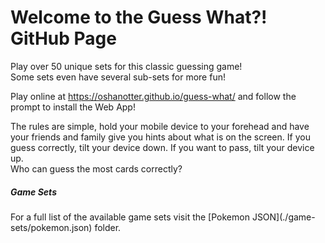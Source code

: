 Welcome to the Guess What?! GitHub Page
===========================
Play over 50 unique sets for this classic guessing game!  
Some sets even have several sub-sets for more fun!

Play online at https://oshanotter.github.io/guess-what/ and follow the prompt to install the Web App!

The rules are simple, hold your mobile device to your forehead and have your friends and family give you hints about what is on the screen. If you guess correctly, tilt your device down. If you want to pass, tilt your device up.  
Who can guess the most cards correctly?

<h5>Game Sets</h5>
For a full list of the available game sets visit the [Pokemon JSON](./game-sets/pokemon.json) folder.